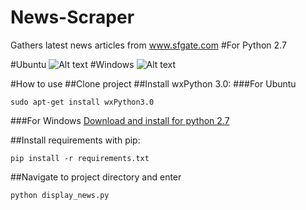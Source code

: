 # News-Scraper
Gathers latest news articles from www.sfgate.com 
#For Python 2.7

#Ubuntu
![Alt text](https://cloud.githubusercontent.com/assets/13326238/20028357/8e324032-a2ec-11e6-871a-b545b823fbeb.png)
#Windows
![Alt text](https://cloud.githubusercontent.com/assets/13326238/20034541/f9e82a16-a37e-11e6-83cb-11a7d6341af4.png)

#How to use
##Clone project
##Install wxPython 3.0:
###For Ubuntu
```
sudo apt-get install wxPython3.0
```
###For Windows
[Download and install for python 2.7](https://wxpython.org/download.php#msw)


##Install requirements with pip:
```
pip install -r requirements.txt
```
##Navigate to project directory and enter
```
python display_news.py
```




